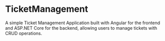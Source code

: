 # TicketManagement
A simple Ticket Management Application built with Angular for the frontend and ASP.NET Core for the backend, allowing users to manage tickets with CRUD operations.
